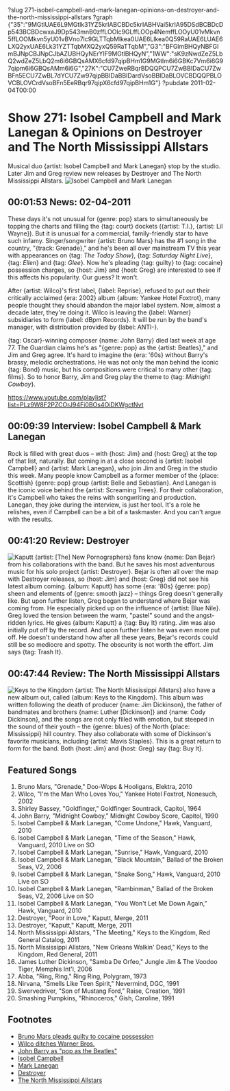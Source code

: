 ?slug 271-isobel-campbell-and-mark-lanegan-opinions-on-destroyer-and-the-north-mississippi-allstars
?graph {"35":"9MGtlUAE6L9MGtlk31YZ5krIABCBDc5krIABHVai5krIA95DSdBCBDcDp543BCBDcwxaJ9Dp543mnB0zffLOOlc9GLffLOOp4NemffLOOyU01vMkvn5ffLOOMkvn5yU01vBVno7lc9GLTTqbMlkea0UAE6Llkea0Q59RaUAE6LUAE6LXQ2yxUAE6Lk31YZTTqbMXQ2yxQ59RaTTqbM","G3":"BFGlmBHQyNBFGlmBJNpCBJNpCJbAZUBHQyNErYIF9MGtlBHQyN","1WW":"sK9zNwdZeZ5LbQ2wdZeZ5LbQ2m6i6GBQsAMX6cfd97qipBHm1G9MGtlm6i6GBKc7Vm6i6G97qipm6i6GBQsAMm6i6G","27K":"CU7ZweRBqrBDQQPCU7ZwBBIDaCU7ZwBFn5ECU7ZwBL7dYCU7Zw97qipBBIDaBBIDardVsoBBIDaBLOVCBDQQPBLOVCBLOVCrdVsoBFn5EeRBqr97qipX6cfd97qipBHm1G"}
?pubdate 2011-02-04T00:00

# Show 271: Isobel Campbell and Mark Lanegan & Opinions on Destroyer and The North Mississippi Allstars
Musical duo {artist: Isobel Campbell and Mark Lanegan} stop by the studio. Later Jim and Greg review new releases by Destroyer and The North Mississippi Allstars. 
![Isobel Campbell and Mark Lanegan](http://static.soundopinions.org/images/2011/campbelllanegan.jpg)

## 00:01:53 News: 02-04-2011
These days it's not unusual for {genre: pop} stars to simultaneously be topping the charts and filling the {tag: court} dockets ({artist: T.I.}, {artist: Lil Wayne}). But it is unusual for a commercial, family-friendly star to have such infamy. Singer/songwriter {artist: Bruno Mars} has the #1 song in the country, "{track: Grenade}," and he's been all over mainstream TV this year with appearances on {tag: *The Today Show*}, {tag: *Saturday Night Live*}, {tag: *Ellen*} and {tag: *Glee*}. Now he's pleading {tag: guilty} to {tag: cocaine} possession charges, so {host: Jim} and {host: Greg} are interested to see if this affects his popularity. Our guess? It won't.

After {artist: Wilco}'s first label, {label: Reprise}, refused to put out their critically acclaimed {era: 2002} album {album: Yankee Hotel Foxtrot}, many people thought they should abandon the major label system. Now, almost a decade later, they're doing it. Wilco is leaving the {label: Warner} subsidiaries to form {label: dBpm Records}. It will be run by the band's manager, with distribution provided by {label: ANTI-}.

{tag: Oscar}-winning composer {name: John Barry} died last week at age 77. The Guardian claims he's as "{genre: pop} as the {artist: Beatles}," and Jim and Greg agree. It's hard to imagine the {era: '60s} without Barry's brassy, melodic orchestrations. He was not only the man behind the iconic {tag: Bond} music, but his compositions were critical to many other {tag: films}. So to honor Barry, Jim and Greg play the theme to {tag: *Midnight Cowboy*}.

https://www.youtube.com/playlist?list=PLz9W8F2PZCOrJ94Fi0BOs4OiDKWgctNvt

## 00:09:39 Interview: Isobel Campbell & Mark Lanegan
Rock is filled with great duos – with {host: Jim} and {host: Greg} at the top of that list, naturally. But coming in at a close second is {artist: Isobel Campbell} and {artist: Mark Lanegan}, who join Jim and Greg in the studio this week. Many people know Campbell as a former member of the {place: Scottish} {genre: pop} group {artist: Belle and Sebastian}. And Lanegan is the iconic voice behind the {artist: Screaming Trees}. For their collaboration, it's Campbell who takes the reins with songwriting and production. Lanegan, they joke during the interview, is just her tool. It's a role he relishes, even if Campbell can be a bit of a taskmaster. And you can't argue with the results. 

## 00:41:20 Review: Destroyer
![Kaputt](http://is2.mzstatic.com/image/thumb/Music/v4/e1/a6/67/e1a667e4-51b5-eb4a-184b-2c5f8d6970d6/source/600x600bb.jpg "5455211/412955678")
{artist: [The] New Pornographers} fans know {name: Dan Bejar} from his collaborations with the band. But he saves his most adventurous music for his solo project {artist: Destroyer}. Bejar is often all over the map with Destroyer releases, so {host: Jim} and {host: Greg} did not see his latest album coming. {album: Kaputt} has some {era: '80s} {genre: pop} sheen and elements of {genre: smooth jazz} – things Greg doesn't generally like. But upon further listen, Greg began to understand where Bejar was coming from. He especially picked up on the influence of {artist: Blue Nile}. Greg loved the tension between the warm, "pastel" sound and the angst-ridden lyrics. He gives {album: Kaputt} a {tag: Buy It} rating. Jim was also initially put off by the record. And upon further listen he was even more put off. He doesn't understand how after all these years, Bejar's records could still be so mediocre and spotty. The obscurity is not worth the effort. Jim says {tag: Trash It}.

## 00:47:44 Review: The North Mississippi Allstars
![Keys to the Kingdom](http://is2.mzstatic.com/image/thumb/Music/v4/26/17/58/261758e7-fa37-ab07-5eae-8a160aa52d71/source/600x600bb.jpg "5116593/414280989")
{artist: The North Mississippi Allstars} also have a new album out, called {album: Keys to the Kingdom}. This album was written following the death of producer {name: Jim Dickinson}, the father of bandmates and brothers {name: Luther [Dickinson]} and {name: Cody Dickinson}, and the songs are not only filled with emotion, but steeped in the sound of their youth – the {genre: blues} of the North {place: Mississippi} hill country. They also collaborate with some of Dickinson's favorite musicians, including {artist: Mavis Staples}. This is a great return to form for the band. Both {host: Jim} and {host: Greg} say {tag: Buy It}.

## Featured Songs
1. Bruno Mars, "Grenade," Doo-Wops & Hooligans, Elektra, 2010
2. Wilco, "I'm the Man Who Loves You," Yankee Hotel Foxtrot, Nonesuch, 2002
3. Shirley Bassey, "Goldfinger," Goldfinger Sountrack, Capitol, 1964
4. John Barry, "Midnight Cowboy," Midnight Cowboy Score, Capitol, 1990
5. Isobel Campbell & Mark Lanegan, "Come Undone," Hawk, Vanguard, 2010
6. Isobel Campbell & Mark Lanegan, "Time of the Season," Hawk, Vanguard, 2010 Live on SO
7. Isobel Campbell & Mark Lanegan, "Sunrise," Hawk, Vanguard, 2010
8. Isobel Campbell & Mark Lanegan, "Black Mountain," Ballad of the Broken Seas, V2, 2006
9. Isobel Campbell & Mark Lanegan, "Snake Song," Hawk, Vanguard, 2010 Live on SO
10. Isobel Campbell & Mark Lanegan, "Rambinman," Ballad of the Broken Seas, V2, 2006 Live on SO
11. Isobel Campbell & Mark Lanegan, "You Won't Let Me Down Again," Hawk, Vanguard, 2010
12. Destroyer, "Poor in Love," Kaputt, Merge, 2011
13. Destroyer, "Kaputt," Kaputt, Merge, 2011
14. North Mississippi Allstars, "The Meeting," Keys to the Kingdom, Red General Catalog, 2011
15. North Mississippi Allstars, "New Orleans Walkin' Dead," Keys to the Kingdom, Red General, 2011
16. James Luther Dickinson, "Samba De Orfeo," Jungle Jim & The Voodoo Tiger, Memphis Int'l, 2006
17. Abba, "Ring, Ring," Ring Ring,  Polygram, 1973
18. Nirvana, "Smells Like Teen Spirit," Nevermind, DGC, 1991
19. Swervedriver, "Son of Mustang Ford," Raise, Creation, 1991
20. Smashing Pumpkins, "Rhinoceros," Gish, Caroline, 1991

## Footnotes
- [Bruno Mars pleads guilty to cocaine possession](http://www.billboard.com/biz/articles/news/1179452/bruno-mars-to-plead-guilty-to-cocaine-possession-has-no-1-song)
- [Wilco ditches Warner Bros.](http://latimesblogs.latimes.com/music_blog/2011/01/silver-lakes-anti-expected-to-sign-wilco.html)
- [John Barry as  "pop as the Beatles"](http://www.theguardian.com/music/musicblog/2011/jan/31/john-barry-composer-soundtracks)
- [Isobel Campbell](http://www.isobelcampbell.com/)
- [Mark Lanegan](http://marklanegan.com/)
- [Destroyer](https://www.mergerecords.com/destroyer)
- [The North Mississippi Allstars](http://www.nmallstars.com/)
